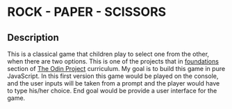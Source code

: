 # ROCK - PAPER - SCISSORS

## Description

This is a classical game that children play to select one from the other, when there are two options. This is one of the projects that in [foundations](https://www.theodinproject.com/paths/foundations/courses/foundations) section of [The Odin Project](https://www.theodinproject.com/) curriculum. My goal is to build this game in pure JavaScript.
In this first version this game would be played on the console, and the user inputs will be taken from a prompt and the player would have to type his/her choice. End goal would be provide a user interface for the game.
